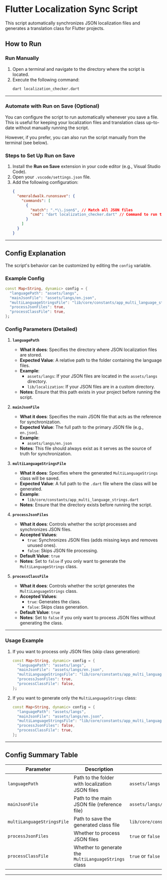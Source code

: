 

# Flutter Localization Sync Script

This script automatically synchronizes JSON localization files and generates a translation class for Flutter projects.


## How to Run

### Run Manually
1. Open a terminal and navigate to the directory where the script is located.
2. Execute the following command:
   ```bash
   dart localization_checker.dart

---

### Automate with Run on Save (Optional)

You can configure the script to run automatically whenever you save a file. This is useful for keeping your localization files and translation class up-to-date without manually running the script.

However, if you prefer, you can also run the script manually from the terminal (see below).

### Steps to Set Up Run on Save
1. Install the **Run on Save** extension in your code editor (e.g., Visual Studio Code).
2. Open your `.vscode/settings.json` file.
3. Add the following configuration:
   ```json
   {
     "emeraldwalk.runonsave": {
       "commands": [
         {
           "match": ".*\\.json$", // Match all JSON files
           "cmd": "dart localization_checker.dart" // Command to run the script
         }
       ]
     }
   }

---

## Config Explanation
The script's behavior can be customized by editing the `config` variable.

### Example Config
```dart
const Map<String, dynamic> config = {
  "languagePath": "assets/langs",
  "mainJsonFile": "assets/langs/en.json",
  "multiLanguageStringsFile": "lib/core/constants/app_multi_language_strings.dart",
  "processJsonFiles": true,
  "processClassFile": true,
};
```

### Config Parameters (Detailed)

1. **`languagePath`**
   - **What it does**: Specifies the directory where JSON localization files are stored.
   - **Expected Value**: A relative path to the folder containing the language files.
   - **Example**: 
     - `assets/langs`: If your JSON files are located in the `assets/langs` directory.
     - `lib/localization`: If your JSON files are in a custom directory.
   - **Notes**: Ensure that this path exists in your project before running the script.

2. **`mainJsonFile`**
   - **What it does**: Specifies the main JSON file that acts as the reference for synchronization.
   - **Expected Value**: The full path to the primary JSON file (e.g., `en.json`).
   - **Example**:
     - `assets/langs/en.json`
   - **Notes**: This file should always exist as it serves as the source of truth for synchronization.

3. **`multiLanguageStringsFile`**
   - **What it does**: Specifies where the generated `MultiLanguageStrings` class will be saved.
   - **Expected Value**: A full path to the `.dart` file where the class will be generated.
   - **Example**:
     - `lib/core/constants/app_multi_language_strings.dart`
   - **Notes**: Ensure that the directory exists before running the script.

4. **`processJsonFiles`**
   - **What it does**: Controls whether the script processes and synchronizes JSON files.
   - **Accepted Values**:
     - `true`: Synchronizes JSON files (adds missing keys and removes unused ones).
     - `false`: Skips JSON file processing.
   - **Default Value**: `true`
   - **Notes**: Set to `false` if you only want to generate the `MultiLanguageStrings` class.

5. **`processClassFile`**
   - **What it does**: Controls whether the script generates the `MultiLanguageStrings` class.
   - **Accepted Values**:
     - `true`: Generates the class.
     - `false`: Skips class generation.
   - **Default Value**: `true`
   - **Notes**: Set to `false` if you only want to process JSON files without generating the class.

---

### Usage Example
1. If you want to process only JSON files (skip class generation):
   ```dart
   const Map<String, dynamic> config = {
     "languagePath": "assets/langs",
     "mainJsonFile": "assets/langs/en.json",
     "multiLanguageStringsFile": "lib/core/constants/app_multi_language_strings.dart",
     "processJsonFiles": true,
     "processClassFile": false,
   };
   ```

2. If you want to generate only the `MultiLanguageStrings` class:
   ```dart
   const Map<String, dynamic> config = {
     "languagePath": "assets/langs",
     "mainJsonFile": "assets/langs/en.json",
     "multiLanguageStringsFile": "lib/core/constants/app_multi_language_strings.dart",
     "processJsonFiles": false,
     "processClassFile": true,
   };
   ```

---

## Config Summary Table

| Parameter                | Description                                        | Example Value                             |
|--------------------------|----------------------------------------------------|-------------------------------------------|
| `languagePath`           | Path to the folder with localization JSON files    | `assets/langs`                            |
| `mainJsonFile`           | Path to the main JSON file (reference file)        | `assets/langs/en.json`                    |
| `multiLanguageStringsFile` | Path to save the generated class file            | `lib/core/constants/app_multi_language_strings.dart` |
| `processJsonFiles`       | Whether to process JSON files                      | `true` or `false`                         |
| `processClassFile`       | Whether to generate the `MultiLanguageStrings` class | `true` or `false`                        |

---
